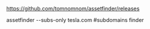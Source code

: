 https://github.com/tomnomnom/assetfinder/releases

assetfinder --subs-only tesla.com #subdomains finder